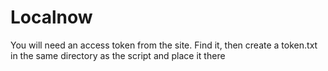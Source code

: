 # Localnow

You will need an access token from the site. Find it, then create a token.txt in the same directory as the script and place it there
